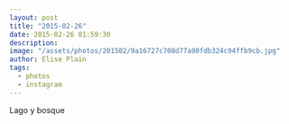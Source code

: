 ```yaml
---
layout: post
title: "2015-02-26"
date: 2015-02-26 01:59:30
description: 
image: "/assets/photos/201502/9a16727c708d77a80fdb324c94ffb9cb.jpg"
author: Elise Plain
tags: 
  - photos
  - instagram
---
```


Lago y bosque
<p></p>
